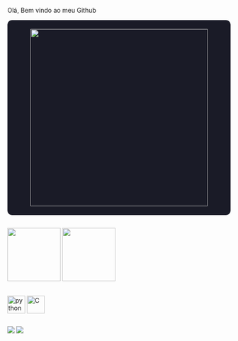 
Olá, Bem vindo ao meu Github

<div style="display: flex; justify-content: center; align-items: center; gap: 20px; background-color: #1A1B27; padding: 20px; border-radius: 10px;">
  <img src="https://github-readme-stats.vercel.app/api?username=DaniloSovano&show_icons=true&theme=tokyonight" width="400px" />
</div>

##
<div>
  <img height="120cm" src="https://github-readme-stats.vercel.app/api/pin/?username=DaniloSovano&repo=Calculadora-em-Python&theme=tokyonight" />
  <img height="120cm" src="https://github-readme-stats.vercel.app/api/pin/?username=DaniloSovano&repo=Batalha_Naval&theme=tokyonight" />
</div>

##
<div>
<img align="center" alt="python" height="40" width="40" src="https://cdn.jsdelivr.net/gh/devicons/devicon/icons/python/python-original.svg" />
<img align="center" alt="C" height="40" width="40" src="https://cdn.jsdelivr.net/gh/devicons/devicon/icons/c/c-original.svg" />
          
</div>


##

<div>
 <a href="https://instagram.com/danilo_sovano" target="_blank"><img src="https://img.shields.io/badge/-Instagram-%23E4405F?style=for-the-badge&logo=instagram&logoColor=white" target="_blank"></a>
  <a href = "mailto:danilosovano@gmail.com"><img src="https://img.shields.io/badge/-Gmail-%23333?style=for-the-badge&logo=gmail&logoColor=dark" target="_blank"></a>


  
</div>
